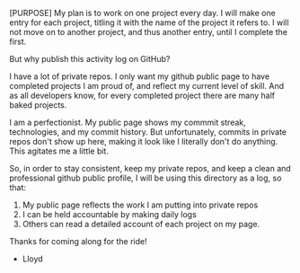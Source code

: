 [PURPOSE]
My plan is to work on one project every day. I will make one entry for each project, titling it with the name of the project it refers to. I will not move on to another project, and thus another entry, until I complete the first. 

But why publish this activity log on GitHub? 

I have a lot of private repos. I only want my github public page to have completed projects I am proud of, and reflect my current level of skill. And as all developers know, for every completed project there are many half baked projects. 

I am a perfectionist. My public page shows my commmit streak, technologies, and my commit history. But unfortunately, commits in private repos don't show up here, making it look like I literally don't do anything. This agitates me a little bit. 

So, in order to stay consistent, keep my private repos, and keep a clean and professional github public profile, I will be using this directory as a log, so that:

1. My public page reflects the work I am putting into private repos
2. I can be held accountable by making daily logs
3. Others can read a detailed account of each project on my page.

Thanks for coming along for the ride!

- Lloyd
